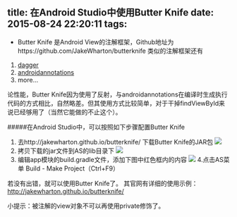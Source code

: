 title: 在Android Studio中使用Butter Knife
date: 2015-08-24 22:20:11
tags:
---
- Butter Knife 是Android View的注解框架，Github地址为https://github.com/JakeWharton/butterknife
类似的注解框架还有
1. [dagger](https://github.com/square/dagger)
2. [androidannotations](https://github.com/excilys/androidannotations)
3. more...

论性能，Butter Knife因为使用了反射，与androidannotations在编译时生成执行代码的方式相比，自然略差。但其使用方式比较简单，对于干掉findViewById来说已经够用了（当然它能做的不止这个）。

#####在Android Studio中，可以按照如下步骤配置Butter Knife
1. 去http://jakewharton.github.io/butterknife/ 下载Butter Knife的JAR包
![](/images/use-butterknife-in-AS/download-jar.png)
2. 拷贝下载的jar文件到AS的lib目录下
![](/images/use-butterknife-in-AS/copy-jar-to-as.png)
3. 编辑app模块的build.gradle文件，添加下图中红色框内的内容
![](/images/use-butterknife-in-AS/write-build-gradle.png)
4.点击AS菜单 Build - Make Project（Ctrl+F9）

若没有出错，就可以使用Butter Knife了。
其官网有详细的使用示例：
http://jakewharton.github.io/butterknife/

小提示：被注解的view对象不可以再使用private修饰了。

<script>
  (function(i,s,o,g,r,a,m){i['GoogleAnalyticsObject']=r;i[r]=i[r]||function(){
  (i[r].q=i[r].q||[]).push(arguments)},i[r].l=1*new Date();a=s.createElement(o),
  m=s.getElementsByTagName(o)[0];a.async=1;a.src=g;m.parentNode.insertBefore(a,m)
  })(window,document,'script','//www.google-analytics.com/analytics.js','ga');

  ga('create', 'UA-66724960-1', 'auto');
  ga('send', 'pageview');

</script>